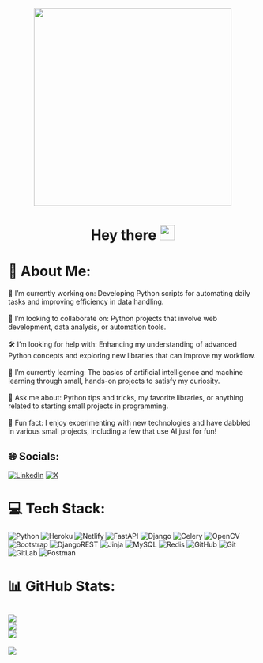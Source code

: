 <div id="header" align="center">
    <img src="https://i.giphy.com/media/v1.Y2lkPTc5MGI3NjExN201aWxzdXhkZDlsOWZkcmw2bW15ZmNqZWhtYjIzenVkNTNsZjJmNyZlcD12MV9pbnRlcm5hbF9naWZfYnlfaWQmY3Q9Zw/13HgwGsXF0aiGY/giphy.gif" width="400">
    <h1>
        Hey there
        <img src="https://media.giphy.com/media/hvRJCLFzcasrR4ia7z/giphy.gif" width="30px"/>
    </h1>
</div>

# 💫 About Me:
🐍 I’m currently working on: Developing Python scripts for automating daily tasks and improving efficiency in data handling.<br><br>🤝 I’m looking to collaborate on: Python projects that involve web development, data analysis, or automation tools.<br><br>🛠 I’m looking for help with: Enhancing my understanding of advanced Python concepts and exploring new libraries that can improve my workflow.<br><br>🌱 I’m currently learning: The basics of artificial intelligence and machine learning through small, hands-on projects to satisfy my curiosity.<br><br>💬 Ask me about: Python tips and tricks, my favorite libraries, or anything related to starting small projects in programming.<br><br>🎯 Fun fact: I enjoy experimenting with new technologies and have dabbled in various small projects, including a few that use AI just for fun!

## 🌐 Socials:
[![LinkedIn](https://img.shields.io/badge/LinkedIn-%230077B5.svg?logo=linkedin&logoColor=white)](https://www.linkedin.com/in/abduvali-murodullayev) [![X](https://img.shields.io/badge/X-black.svg?logo=X&logoColor=white)](https://x.com/abduvali_1) 

# 💻 Tech Stack:
![Python](https://img.shields.io/badge/python-3670A0?style=for-the-badge&logo=python&logoColor=ffdd54) 
![Heroku](https://img.shields.io/badge/heroku-%23430098.svg?style=for-the-badge&logo=heroku&logoColor=white) 
![Netlify](https://img.shields.io/badge/netlify-%23000000.svg?style=for-the-badge&logo=netlify&logoColor=#00C7B7) 
![FastAPI](https://img.shields.io/badge/FastAPI-005571?style=for-the-badge&logo=fastapi) 
![Django](https://img.shields.io/badge/django-%23092E20.svg?style=for-the-badge&logo=django&logoColor=white) 
![Celery](https://img.shields.io/badge/celery-%23a9cc54.svg?style=for-the-badge&logo=celery&logoColor=ddf4a4) 
![OpenCV](https://img.shields.io/badge/opencv-%23white.svg?style=for-the-badge&logo=opencv&logoColor=white) 
![Bootstrap](https://img.shields.io/badge/bootstrap-%238511FA.svg?style=for-the-badge&logo=bootstrap&logoColor=white) 
![DjangoREST](https://img.shields.io/badge/DJANGO-REST-ff1709?style=for-the-badge&logo=django&logoColor=white&color=ff1709&labelColor=gray) 
![Jinja](https://img.shields.io/badge/jinja-white.svg?style=for-the-badge&logo=jinja&logoColor=black) 
![MySQL](https://img.shields.io/badge/mysql-4479A1.svg?style=for-the-badge&logo=mysql&logoColor=white) 
![Redis](https://img.shields.io/badge/redis-%23DD0031.svg?style=for-the-badge&logo=redis&logoColor=white) 
![GitHub](https://img.shields.io/badge/github-%23121011.svg?style=for-the-badge&logo=github&logoColor=white) 
![Git](https://img.shields.io/badge/git-%23F05033.svg?style=for-the-badge&logo=git&logoColor=white) 
![GitLab](https://img.shields.io/badge/gitlab-%23181717.svg?style=for-the-badge&logo=gitlab&logoColor=white) 
![Postman](https://img.shields.io/badge/Postman-FF6C37?style=for-the-badge&logo=postman&logoColor=white)

# 📊 GitHub Stats:
![](https://github-readme-stats.vercel.app/api?username=abduvalimurodullayev1&theme=dark&hide_border=false&include_all_commits=false&count_private=false)<br/>
![](https://github-readme-streak-stats.herokuapp.com/?user=abduvalimurodullayev1&theme=dark&hide_border=false)<br/>
![](https://github-readme-stats.vercel.app/api/top-langs/?username=abduvalimurodullayev1&theme=dark&hide_border=false&include_all_commits=false&count_private=false&layout=compact)
---
[![](https://visitcount.itsvg.in/api?id=abduvalimurodullayev1&icon=0&color=0)](https://visitcount.itsvg.in)

<!-- Proudly created with GPRM ( https://gprm.itsvg.in ) -->
